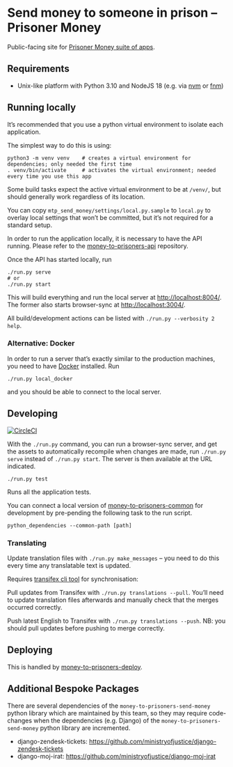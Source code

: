 # Send money to someone in prison – Prisoner Money

Public-facing site for [Prisoner Money suite of apps](https://github.com/ministryofjustice/money-to-prisoners).

## Requirements

- Unix-like platform with Python 3.10 and NodeJS 18 (e.g. via [nvm](https://github.com/nvm-sh/nvm#installing-and-updating) or [fnm](https://github.com/Schniz/fnm#installation))

## Running locally

It’s recommended that you use a python virtual environment to isolate each application.

The simplest way to do this is using:

```shell
python3 -m venv venv    # creates a virtual environment for dependencies; only needed the first time
. venv/bin/activate     # activates the virtual environment; needed every time you use this app
```

Some build tasks expect the active virtual environment to be at `/venv/`, but should generally work regardless of
its location.

You can copy `mtp_send_money/settings/local.py.sample` to `local.py` to overlay local settings that won’t be committed,
but it’s not required for a standard setup.

In order to run the application locally, it is necessary to have the API running.
Please refer to the [money-to-prisoners-api](https://github.com/ministryofjustice/money-to-prisoners-api/) repository.

Once the API has started locally, run

```shell
./run.py serve
# or
./run.py start
```

This will build everything and run the local server at [http://localhost:8004/](http://localhost:8004/).
The former also starts browser-sync at [http://localhost:3004/](http://localhost:3004/).

All build/development actions can be listed with `./run.py --verbosity 2 help`.

### Alternative: Docker

In order to run a server that’s exactly similar to the production machines,
you need to have [Docker](https://www.docker.com/products/developer-tools) installed. Run

```shell
./run.py local_docker
```

and you should be able to connect to the local server.

## Developing

[![CircleCI](https://circleci.com/gh/ministryofjustice/money-to-prisoners-send-money.svg?style=svg)](https://circleci.com/gh/ministryofjustice/money-to-prisoners-send-money)

With the `./run.py` command, you can run a browser-sync server, and get the assets
to automatically recompile when changes are made, run `./run.py serve` instead of
`./run.py start`. The server is then available at the URL indicated.

```shell
./run.py test
```

Runs all the application tests.

You can connect a local version of [money-to-prisoners-common](https://github.com/ministryofjustice/money-to-prisoners-common/)
for development by pre-pending the following task to the run script.

```shell
python_dependencies --common-path [path]
```

### Translating

Update translation files with `./run.py make_messages` – you need to do this every time any translatable text is updated.

Requires [transifex cli tool](https://github.com/transifex/cli#installation) for synchronisation:

Pull updates from Transifex with `./run.py translations --pull`.
You’ll need to update translation files afterwards and manually check that the merges occurred correctly.

Push latest English to Transifex with `./run.py translations --push`.
NB: you should pull updates before pushing to merge correctly.

## Deploying

This is handled by [money-to-prisoners-deploy](https://github.com/ministryofjustice/money-to-prisoners-deploy/).

## Additional Bespoke Packages

There are several dependencies of the ``money-to-prisoners-send-money`` python library which are maintained by this team, so they may require code-changes when the dependencies (e.g. Django) of the ``money-to-prisoners-send-money`` python library are incremented.

* django-zendesk-tickets: https://github.com/ministryofjustice/django-zendesk-tickets
* django-moj-irat: https://github.com/ministryofjustice/django-moj-irat
